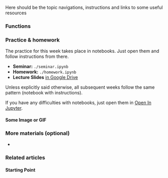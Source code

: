 Here should be the topic navigations, instructions and links to some useful resources

### Functions

### Practice & homework
The practice for this week takes place in notebooks. Just open them and follow instructions from there.
* __Seminar:__ `./seminar.ipynb`
* __Homework:__ `./homework.ipynb`
* __Lecture Slides__ [in Google Drive](https://drive.google.com/open?id=1QO07Pv-GtfIRYddBUfXp3qS5DUfV0sbCZb5PVNX0Rp8)

Unless explicitly said otherwise, all subsequent weeks follow the same pattern (notebook with instructions).

If you have any difficulties with notebooks, just open them in [Open In Jupyter](https://nbviewer.jupyter.org/github/devsteppe/Python-Intro-to-DS/blob/master/week_03/seminar.ipynb).

#### Some Image or GIF


### More materials (optional)
*

### Related articles

#### Starting Point

